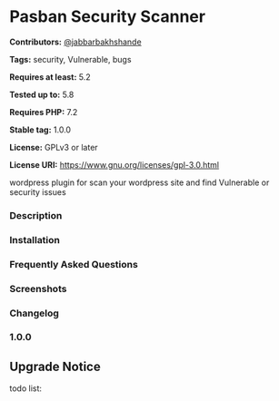 # Pasban Security Scanner

**Contributors:** [@jabbarbakhshande](https://profiles.wordpress.org/@jabbarbakhshande)  

**Tags:** security, Vulnerable, bugs  

**Requires at least:** 5.2  

**Tested up to:** 5.8  

**Requires PHP:** 7.2  

**Stable tag:** 1.0.0  

**License:** GPLv3 or later  

**License URI:** https://www.gnu.org/licenses/gpl-3.0.html  



wordpress plugin for scan your wordpress site and find Vulnerable or security issues



### Description


### Installation



### Frequently Asked Questions



### Screenshots

### Changelog



### 1.0.0 ###


## Upgrade Notice ##



todo list:



